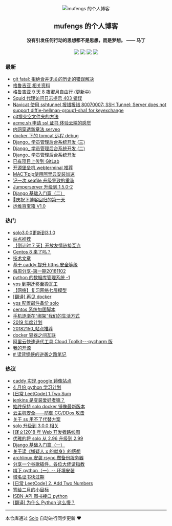 <p align="center"><img alt="mufengs 的个人博客" src="https://avatars0.githubusercontent.com/u/13534743?s=460&v=4"></p><h2 align="center">
mufengs 的个人博客
</h2>

<h4 align="center">没有引发任何行动的思想都不是思想，而是梦想。 —— 马丁</h4>
<p align="center"><a title="mufengs 的个人博客" target="_blank" href="https://github.com/mufengcoding/solo-blog"><img src="https://img.shields.io/github/last-commit/mufengcoding/solo-blog.svg?style=flat-square&color=FF9900"></a>
<a title="GitHub repo size in bytes" target="_blank" href="https://github.com/mufengcoding/solo-blog"><img src="https://img.shields.io/github/repo-size/mufengcoding/solo-blog.svg?style=flat-square"></a>
<a title="Solo Version" target="_blank" href="https://github.com/b3log/solo/releases"><img src="https://img.shields.io/badge/solo-3.6.5-f1e05a.svg?style=flat-square&color=blueviolet"></a>
<a title="Hits" target="_blank" href="https://github.com/b3log/hits"><img src="https://hits.b3log.org/mufengcoding/solo-blog.svg"></a></p>

### 最新

* [git fatal: 拒绝合并无关的历史的错误解决](https://blog.mufengs.com/articles/2019/10/25/1571995748461.html)
* [格鲁吉亚 相关资料](https://blog.mufengs.com/articles/2019/10/22/1571740286377.html)
* [格鲁吉亚 9 天 8 夜蜜月自由行 (更新中)](https://blog.mufengs.com/articles/2019/10/21/1571635492008.html)
* [Squid 代理访问日志提示 403 错误](https://blog.mufengs.com/articles/2019/09/24/1569324729282.html)
* [Navicat 使用 sshtunnel 报错报错 80070007: SSH Tunnel: Server does not support diffie-hellman-group1-sha1 for keyexchange](https://blog.mufengs.com/articles/2019/09/24/1569317475381.html)
* [git提交空文件夹的方法](https://blog.mufengs.com/articles/2019/09/18/1568798195593.html)
* [acme.sh 申请 ssl 证书 体验云端的感觉](https://blog.mufengs.com/articles/2019/08/14/1539067893801.html)
* [内网穿透新章法 serveo](https://blog.mufengs.com/articles/2019/07/29/1564394400425.html)
* [docker 下的 tomcat 远程 debug](https://blog.mufengs.com/articles/2019/07/24/1563960906839.html)
* [Django_ 学员管理后台系统开发 (三)](https://blog.mufengs.com/articles/2019/07/18/1563429990429.html)
* [Django_ 学员管理后台系统开发 (二)](https://blog.mufengs.com/articles/2019/07/17/1563377706732.html)
* [Django_ 学员管理后台系统开发](https://blog.mufengs.com/articles/2019/07/16/1563287510777.html)
* [已有项目上传到 GitLab](https://blog.mufengs.com/articles/2019/07/10/1562743750381.html)
* [开源堡垒机 webterminal 推荐](https://blog.mufengs.com/articles/2019/07/07/1562472728657.html)
* [MAC下pip使用阿里云安装加速](https://blog.mufengs.com/articles/2019/07/04/1562250549731.html)
* [记一次 seafile 升级导致的重装](https://blog.mufengs.com/articles/2019/06/25/1561514006630.html)
* [Jumperserver 升级到 1.5.0-2](https://blog.mufengs.com/articles/2019/06/25/1561512455525.html)
* [Django 基础入门篇（二）](https://blog.mufengs.com/articles/2019/06/17/1560781336455.html)
* [🎉庆祝下博客回归的第一天](https://blog.mufengs.com/articles/2019/06/16/1560657672810.html)
* [运维百宝箱 V1.0](https://blog.mufengs.com/articles/2019/05/22/1558516924225.html)

### 热门

* [solo3.0.0更新到3.1.0](https://blog.mufengs.com/articles/2019/03/02/1551542170554.html)
* [站点推荐](https://blog.mufengs.com/articles/2019/02/27/1531875257048.html)
* [【倒计时 7 天】开放友情链接互连](https://blog.mufengs.com/articles/2018/10/19/1539915936370.html)
* [Centos 8 来了吗？](https://blog.mufengs.com/articles/2019/05/16/1558001251375.html)
* [技术文章](https://blog.mufengs.com/articles/2019/03/11/1552316114520.html)
* [基于 caddy 提升 https 安全等级](https://blog.mufengs.com/articles/2018/11/25/1543153259670.html)
* [每周分享-第一期20181102](https://blog.mufengs.com/articles/2018/11/02/1541139674442.html)
* [python 的数据库管理系统 -1](https://blog.mufengs.com/articles/2018/12/16/1544965805650.html)
* [vps 到期迁移至搬瓦工](https://blog.mufengs.com/articles/2018/12/03/1543890245427.html)
* [【网络】复习网络七层模型](https://blog.mufengs.com/articles/2018/10/19/1539964901379.html)
* [[翻译] 再见 docker](https://blog.mufengs.com/articles/2019/04/12/1555082010229.html)
* [vps 配置邮件备份 solo](https://blog.mufengs.com/articles/2018/10/18/1539882476490.html)
* [centos 系统加固脚本](https://blog.mufengs.com/articles/2018/12/24/1545662053586.html)
* [手机逐渐在“绑架”我们的生活方式](https://blog.mufengs.com/articles/2019/03/30/1553952324489.html)
* [2019 年度计划](https://blog.mufengs.com/articles/2018/12/29/1546102029217.html)
* [20182150_站点推荐](https://blog.mufengs.com/articles/2018/11/25/1543153897071.html)
* [docker 容器之间互联](https://blog.mufengs.com/articles/2019/01/05/1546703605353.html)
* [阿里云快速迭代工具 Cloud Toolkit---pycharm 版](https://blog.mufengs.com/articles/2019/03/13/1552487661162.html)
* [我的开源](https://blog.mufengs.com/my-github-repos)
* [# 读背锅侠的逆袭之路笔记](https://blog.mufengs.com/articles/2018/12/06/1544084549269.html)

### 热议

* [caddy 实现 google 镜像站点](https://blog.mufengs.com/articles/2019/03/28/1553790582694.html)
* [4 月份 python 学习计划](https://blog.mufengs.com/articles/2019/04/01/1554135477670.html)
* [[日常 LeetCode] 1.Two Sum](https://blog.mufengs.com/articles/2019/03/15/1552666517762.html)
* [jenkins 是变装爱好者嘛？](https://blog.mufengs.com/articles/2019/05/22/1558515023146.html)
* [始终保持 solo docker 镜像最新版本](https://blog.mufengs.com/articles/2019/03/05/1551841793596.html)
* [云主机安全——防御 CC/DDos 攻击](https://blog.mufengs.com/articles/2019/02/22/1550823924646.html)
* [关于 ss 用不了代替方案](https://blog.mufengs.com/articles/2019/03/10/1552237340125.html)
* [solo 升级到 3.0.0 相关](https://blog.mufengs.com/articles/2019/02/20/1550662259700.html)
* [[译文]2018 年 Web 开发者路线图](https://blog.mufengs.com/articles/2019/02/25/1551080435336.html)
* [优雅的将 solo 从 2.96 升级到 2.99](https://blog.mufengs.com/articles/2019/03/08/1549987072007.html)
* [Django 基础入门篇（一）](https://blog.mufengs.com/articles/2019/04/30/1556635472567.html)
* [关于读《嫌疑人 x 的献身》的感想](https://blog.mufengs.com/articles/2019/01/03/1546524219445.html)
* [archlinux 安装 rsync 做备份服务器](https://blog.mufengs.com/articles/2019/01/28/1548669067442.html)
* [分享一个谷歌插件，各位大佬请指教](https://blog.mufengs.com/articles/2018/11/18/1542556592602.html)
* [啃下 python（一）-- 环境安装](https://blog.mufengs.com/articles/2018/12/25/1545751085393.html)
* [域名证书快过期](https://blog.mufengs.com/articles/2018/11/23/1542998592580.html)
* [[日常 LeetCode] 2. Add Two Numbers](https://blog.mufengs.com/articles/2019/04/02/1554215874877.html)
* [寄给二月的小目标](https://blog.mufengs.com/articles/2019/01/31/1548925526871.html)
* [ISBN-API 图书接口 python](https://blog.mufengs.com/articles/2019/03/23/1553364314161.html)
* [[翻译] 为什么 Python 这么慢？](https://blog.mufengs.com/articles/2019/01/04/1546579369101.html)

---

本仓库通过 [Solo](https://github.com/b3log/solo) 自动进行同步更新 ❤️ 